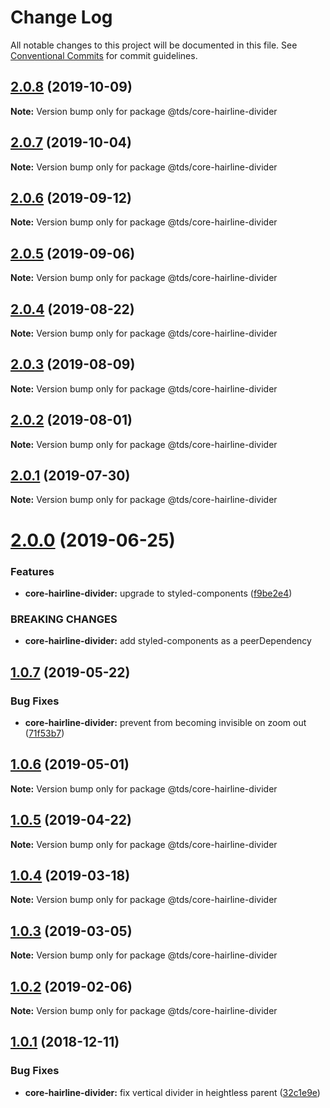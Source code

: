 # Change Log

All notable changes to this project will be documented in this file.
See [Conventional Commits](https://conventionalcommits.org) for commit guidelines.

## [2.0.8](https://github.com/telusdigital/tds/compare/@tds/core-hairline-divider@2.0.7...@tds/core-hairline-divider@2.0.8) (2019-10-09)

**Note:** Version bump only for package @tds/core-hairline-divider





## [2.0.7](https://github.com/telusdigital/tds/compare/@tds/core-hairline-divider@2.0.6...@tds/core-hairline-divider@2.0.7) (2019-10-04)

**Note:** Version bump only for package @tds/core-hairline-divider





## [2.0.6](https://github.com/telusdigital/tds/compare/@tds/core-hairline-divider@2.0.5...@tds/core-hairline-divider@2.0.6) (2019-09-12)

**Note:** Version bump only for package @tds/core-hairline-divider





## [2.0.5](https://github.com/telusdigital/tds/compare/@tds/core-hairline-divider@2.0.4...@tds/core-hairline-divider@2.0.5) (2019-09-06)

**Note:** Version bump only for package @tds/core-hairline-divider





## [2.0.4](https://github.com/telusdigital/tds/compare/@tds/core-hairline-divider@2.0.3...@tds/core-hairline-divider@2.0.4) (2019-08-22)

**Note:** Version bump only for package @tds/core-hairline-divider





## [2.0.3](https://github.com/telusdigital/tds/compare/@tds/core-hairline-divider@2.0.2...@tds/core-hairline-divider@2.0.3) (2019-08-09)

**Note:** Version bump only for package @tds/core-hairline-divider





## [2.0.2](https://github.com/telusdigital/tds/compare/@tds/core-hairline-divider@2.0.1...@tds/core-hairline-divider@2.0.2) (2019-08-01)

**Note:** Version bump only for package @tds/core-hairline-divider





## [2.0.1](https://github.com/telusdigital/tds/compare/@tds/core-hairline-divider@2.0.0...@tds/core-hairline-divider@2.0.1) (2019-07-30)

**Note:** Version bump only for package @tds/core-hairline-divider





# [2.0.0](https://github.com/telusdigital/tds/compare/@tds/core-hairline-divider@1.0.7...@tds/core-hairline-divider@2.0.0) (2019-06-25)


### Features

* **core-hairline-divider:** upgrade to styled-components ([f9be2e4](https://github.com/telusdigital/tds/commit/f9be2e4))


### BREAKING CHANGES

* **core-hairline-divider:** add styled-components as a peerDependency





## [1.0.7](https://github.com/telusdigital/tds/compare/@tds/core-hairline-divider@1.0.6...@tds/core-hairline-divider@1.0.7) (2019-05-22)


### Bug Fixes

* **core-hairline-divider:** prevent from becoming invisible on zoom out ([71f53b7](https://github.com/telusdigital/tds/commit/71f53b7))





## [1.0.6](https://github.com/telusdigital/tds/compare/@tds/core-hairline-divider@1.0.5...@tds/core-hairline-divider@1.0.6) (2019-05-01)

**Note:** Version bump only for package @tds/core-hairline-divider





## [1.0.5](https://github.com/telusdigital/tds/compare/@tds/core-hairline-divider@1.0.4...@tds/core-hairline-divider@1.0.5) (2019-04-22)

**Note:** Version bump only for package @tds/core-hairline-divider





## [1.0.4](https://github.com/telusdigital/tds/compare/@tds/core-hairline-divider@1.0.3...@tds/core-hairline-divider@1.0.4) (2019-03-18)

**Note:** Version bump only for package @tds/core-hairline-divider





## [1.0.3](https://github.com/telusdigital/tds/compare/@tds/core-hairline-divider@1.0.2...@tds/core-hairline-divider@1.0.3) (2019-03-05)

**Note:** Version bump only for package @tds/core-hairline-divider





## [1.0.2](https://github.com/telusdigital/tds/compare/@tds/core-hairline-divider@1.0.1...@tds/core-hairline-divider@1.0.2) (2019-02-06)

**Note:** Version bump only for package @tds/core-hairline-divider





<a name="1.0.1"></a>
## [1.0.1](https://github.com/telusdigital/tds/compare/@tds/core-hairline-divider@1.0.0...@tds/core-hairline-divider@1.0.1) (2018-12-11)


### Bug Fixes

* **core-hairline-divider:** fix vertical divider in heightless parent ([32c1e9e](https://github.com/telusdigital/tds/commit/32c1e9e))
